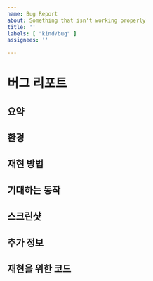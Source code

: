 ```yaml
---
name: Bug Report
about: Something that isn't working properly
title: ''
labels: [ "kind/bug" ]
assignees: ''

---
```


# 버그 리포트

## 요약

[comment]: # "버그에 대한 내용을 간략하게 설명합니다. 세 줄 이상 넘어가는 경우, PR을 나누는 것을 고려해 보세요."

## 환경

[comment]: # "버그가 발생한 환경을 설명합니다. 이 요청을 통해 무엇을 달성하고자 하는지, 구현과는 별개로 설명합니다."

## 재현 방법

[comment]: # "버그를 재현하기 위한 방법을 설명합니다. 이 요청을 통해 무엇을 달성하고자 하는지, 구현과는 별개로 설명합니다."

## 기대하는 동작

[comment]: # "기대하는 동작을 설명합니다. 이 요청을 통해 무엇을 달성하고자 하는지, 구현과는 별개로 설명합니다."

## 스크린샷

[comment]: # "스크린샷을 첨부합니다. 이 요청을 통해 무엇을 달성하고자 하는지, 구현과는 별개로 설명합니다."

## 추가 정보

[comment]: # "추가 정보를 설명합니다. 이 요청을 통해 무엇을 달성하고자 하는지, 구현과는 별개로 설명합니다."

## 재현을 위한 코드

[comment]: # "재현을 위한 코드를 첨부합니다. 이 요청을 통해 무엇을 달성하고자 하는지, 구현과는 별개로 설명합니다."
